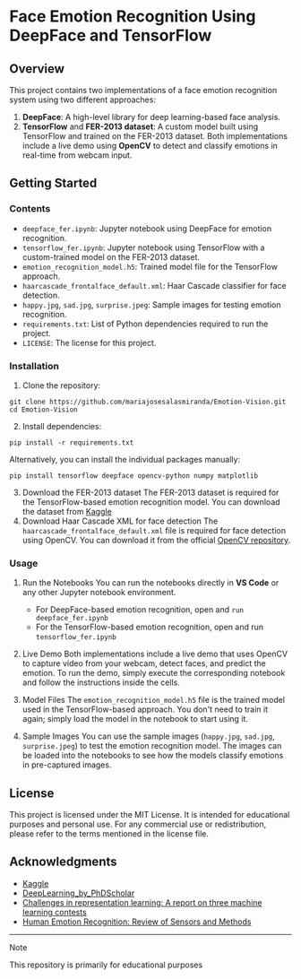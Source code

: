 # Face Emotion Recognition Using DeepFace and TensorFlow
## Overview 
This project contains two implementations of a face emotion recognition system using two different approaches:
1. **DeepFace**: A high-level library for deep learning-based face analysis.
2. **TensorFlow** and **FER-2013 dataset**: A custom model built using TensorFlow and trained on the FER-2013 dataset.
Both implementations include a live demo using **OpenCV** to detect and classify emotions in real-time from webcam input.

## Getting Started 
### Contents
- ```deepface_fer.ipynb```: Jupyter notebook using DeepFace for emotion recognition.
- ```tensorflow_fer.ipynb```: Jupyter notebook using TensorFlow with a custom-trained model on the FER-2013 dataset.
- ```emotion_recognition_model.h5```: Trained model file for the TensorFlow approach.
- ```haarcascade_frontalface_default.xml```: Haar Cascade classifier for face detection.
- ```happy.jpg```, ```sad.jpg```, ```surprise.jpeg```: Sample images for testing emotion recognition.
- ```requirements.txt```: List of Python dependencies required to run the project.
- ```LICENSE```: The license for this project.

### Installation
1. Clone the repository:
```
git clone https://github.com/mariajosesalasmiranda/Emotion-Vision.git
cd Emotion-Vision
```
2. Install dependencies:
```
pip install -r requirements.txt
```
Alternatively, you can install the individual packages manually:
```
pip install tensorflow deepface opencv-python numpy matplotlib
```
3. Download the FER-2013 dataset
The FER-2013 dataset is required for the TensorFlow-based emotion recognition model. You can download the dataset from [Kaggle](!https://www.kaggle.com/datasets/msambare/fer2013)
4.  Download Haar Cascade XML for face detection
The ```haarcascade_frontalface_default.xml``` file is required for face detection using OpenCV. You can download it from the official [OpenCV repository](!https://github.com/kipr/opencv/blob/master/data/haarcascades/haarcascade_frontalface_default.xml).

### Usage
1. Run the Notebooks
You can run the notebooks directly in **VS Code** or any other Jupyter notebook environment.
    - For DeepFace-based emotion recognition, open and ```run deepface_fer.ipynb```
    - For the TensorFlow-based emotion recognition, open and run ```tensorflow_fer.ipynb```
2. Live Demo
Both implementations include a live demo that uses OpenCV to capture video from your webcam, detect faces, and predict the emotion. 
To run the demo, simply execute the corresponding notebook and follow the instructions inside the cells.

3. Model Files
The ```emotion_recognition_model.h5``` file is the trained model used in the TensorFlow-based approach. You don't need to train it again; simply load the model in the notebook to start using it.

4. Sample Images
You can use the sample images (```happy.jpg```, ```sad.jpg```, ```surprise.jpeg```) to test the emotion recognition model. 
The images can be loaded into the notebooks to see how the models classify emotions in pre-captured images.

## License 
This project is licensed under the MIT License. It is intended for educational purposes and personal use. For any commercial use or redistribution, please refer to the terms mentioned in the license file.

## Acknowledgments
- [Kaggle](!https://www.kaggle.com/)
- [DeepLearning_by_PhDScholar](!https://www.youtube.com/@deeplearning_by_phdscholar6925)
- [Challenges in representation learning: A report on three machine learning contests](!https://www.sciencedirect.com/science/article/abs/pii/S0893608014002159)
- [Human Emotion Recognition: Review of Sensors and Methods](!https://www.mdpi.com/1424-8220/20/3/592)
---

> [!Note]
>  This repository is primarily for educational purposes
